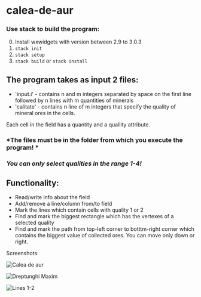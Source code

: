 # calea-de-aur

### Use stack to build the program:
0. Install wxwidgets with version between 2.9 to 3.0.3
1. ```stack init```
2. ```stack setup```
3. ```stack build``` or ```stack install```


## The program takes as input 2 files:
* 'input.i'  - contains n and m integers separated by space on the first line followed by n lines with m quantities of minerals
* 'calitate' - contains n line of m integers that specify the quality of mineral ores in the cells.

Each cell in the field has a quantity and a quallity attribute. 
### *The files must be in the folder from which you execute the program! *
### *You can only select qualities in the range 1-4!*
## Functionality:
- Read/write info about the field
- Add/remove a line/column from/to field
- Mark the lines which contain cells with quality 1 or 2
- Find and mark the biggest rectangle which has the vertexes of a selected quality
- Find and mark the path from top-left corner to botttm-right corner which contains the biggest value of collected ores. You can move only down or right.

Screenshots:


 ![Calea de aur](https://s14.postimg.cc/jxm9vaofx/calea_de_aur.png)


![Dreptunghi Maxim](https://s14.postimg.cc/ytkt2w7kd/dreptunghi_maxim.png)


![Lines 1-2](https://s14.postimg.cc/7vqw15un1/lines1-2.png)
